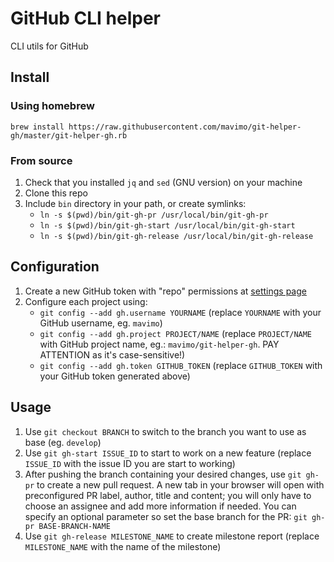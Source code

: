 # GitHub CLI helper

CLI utils for GitHub

## Install

### Using homebrew

```
brew install https://raw.githubusercontent.com/mavimo/git-helper-gh/master/git-helper-gh.rb
```

### From source

1. Check that you installed `jq` and `sed` (GNU version) on your machine
1. Clone this repo
1. Include `bin` directory in your path, or create symlinks:
    - `ln -s $(pwd)/bin/git-gh-pr /usr/local/bin/git-gh-pr`
    - `ln -s $(pwd)/bin/git-gh-start /usr/local/bin/git-gh-start`
    - `ln -s $(pwd)/bin/git-gh-release /usr/local/bin/git-gh-release`

## Configuration

1. Create a new GitHub token with "repo" permissions at [settings page](https://github.com/settings/tokens)
1. Configure each project using:
    - `git config --add gh.username YOURNAME` (replace `YOURNAME` with your GitHub username, eg. `mavimo`)
    - `git config --add gh.project PROJECT/NAME` (replace `PROJECT/NAME` with GitHub project name, eg.: `mavimo/git-helper-gh`. PAY ATTENTION as it's case-sensitive!)
    - `git config --add gh.token GITHUB_TOKEN` (replace `GITHUB_TOKEN` with your GitHub token generated above)

## Usage

1. Use `git checkout BRANCH` to switch to the branch you want to use as base (eg. `develop`)
1. Use `git gh-start ISSUE_ID` to start to work on a new feature (replace `ISSUE_ID` with the issue ID you are start to working)
1. After pushing the branch containing your desired changes, use `git gh-pr` to create a new pull request. A new tab in your browser will open with preconfigured PR label, author, title and content; you will only have to choose an assignee and add more information if needed.
    You can specify an optional parameter so set the base branch for the PR: `git gh-pr BASE-BRANCH-NAME`
1. Use `git gh-release MILESTONE_NAME` to create milestone report (replace `MILESTONE_NAME` with the name of the milestone)
